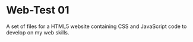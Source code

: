 # Web-Test 01

A set of files for a HTML5 website containing CSS and JavaScript code to develop on my web skills.
